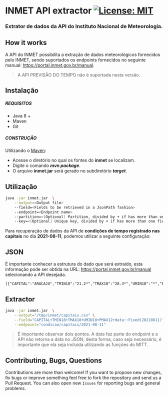 

# INMET API extractor [![License: MIT](https://img.shields.io/badge/License-MIT-yellow.svg)](https://opensource.org/licenses/MIT)
### Extrator de dados da API do Instituto Nacional de Meteorologia. 

## How it works

A API do INMET possibilita a extração de dados meteorológicos fornecidos pelo INMET, sendo suportados os endpoints fornecidos no seguinte manual: https://portal.inmet.gov.br/manual.

> A API PREVISÃO DO TEMPO não é suportada nesta versão.  

## Instalação

##### REQUISITOS

- Java 8 +
- Maven
- Git

##### CONSTRUÇÃO

Utilizando o [Maven](https://maven.apache.org/):

- Acesse o diretório no qual os fontes do **inmet** se localizam.
- Digite o comando _**mvn package**_.
- O arquivo **inmet.jar** será gerado no subdiretório **_target_**.


## Utilização

```bash
java -jar inmet.jar  \
	--output=<Output file> 
	--field=<Fields to be retrieved in a JsonPath fashion>
	--endpoint=<Endpoint name>
	--partition=<(Optional) Partition, divided by + if has more than one field>
	--key=<(Optional) Unique key, divided by + if has more than one field>
```

Para recuperação de dados da API de **condições de tempo registrado nas capitais** no dia **2021-08-11**, podemos utilizar a seguinte configuração: 

## JSON

É importante conhecer a estrutura do dado que será extraído, esta informação pode ser obtida na URL: https://portal.inmet.gov.br/manual selecionando a API desejada. 

```javascrit
[{"CAPITAL":"ARACAJU","TMIN18":"21.2*","TMAX18":"28.3*","UMIN18":"*","PMAX12":"0*"}...]
```

## Extractor

```bash
java -jar inmet.jar  \
	--output="/tmp/inmet/capitais.csv" \
	--field="CAPITAL+TMIN18+TMAX18+UMIN18+PMAX12+data::Fixed(20210811)" \
	--endpoint="condicao/capitais/2021-08-11"
```
	
> É importante observar dois pontos. A data faz parte do endpoint e a API não retorna a data no JSON, desta forma, caso seja necessário, é importante que ela seja incluída utilizando as funções do MITT.


## Contributing, Bugs, Questions
Contributions are more than welcome! If you want to propose new changes, fix bugs or improve something feel free to fork the repository and send us a Pull Request. You can also open new `Issues` for reporting bugs and general problems.
